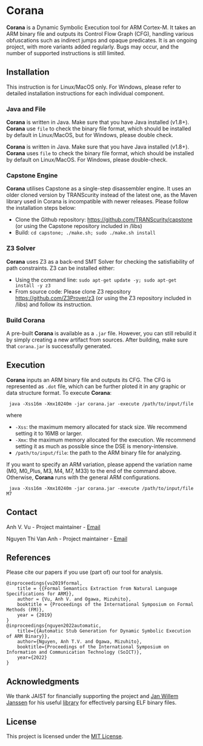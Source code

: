 # Corana

**Corana** is a Dynamic Symbolic Execution tool for ARM Cortex-M. It takes an ARM binary file and outputs its Control Flow Graph (CFG), handling various obfuscations such as indirect jumps and opaque predicates. It is an ongoing project, with more variants added regularly. Bugs may occur, and the number of supported instructions is still limited.

## Installation

This instruction is for Linux/MacOS only. For Windows, please refer to detailed installation instructions for each individual component.

### Java and File 
**Corana** is written in Java. Make sure that you have Java installed (v1.8+). **Corana** use `file` to check the binary file format, which should be installed by default in Linux/MacOS, but for Windows, please double check.

**Corana** is written in Java. Make sure that you have Java installed (v1.8+). **Corana** uses `file` to check the binary file format, which should be installed by default on Linux/MacOS. For Windows, please double-check.

### Capstone Engine

**Corana** utilises Capstone as a single-step disassembler engine. It uses an older cloned version by TRANScurity instead of the latest one, as the Maven library used in Corana is incompatible with newer releases. Please follow the installation steps below:

* Clone the Github repository: https://github.com/TRANScurity/capstone (or using the Capstone repository included in /libs)
* Build: `cd capstone; ./make.sh; sudo ./make.sh install`

### Z3 Solver
**Corana** uses Z3 as a back-end SMT Solver for checking the satisfiability of path constraints. Z3 can be installed either:
* Using the command line: `sudo apt-get update -y; sudo apt-get install -y z3`
* From source code: Please clone Z3 repository https://github.com/Z3Prover/z3 (or using the Z3 repository included in /libs) and follow its instruction.

### Build Corana
A pre-built **Corana** is available as a `.jar` file. However, you can still rebuild it by simply creating a new artifact from sources. After building, make sure that `corana.jar` is successfully generated.

## Execution 
**Corana** inputs an ARM binary file and outputs its CFG. The CFG is represented as `.dot` file, which can be further ploted it in any graphic or data structure format. To execute **Corana**:

     java -Xss16m -Xmx10240m -jar corana.jar -execute /path/to/input/file

where

 - `-Xss`: the maximum memory allocated for stack size. We recommend setting it to 16MB or larger.
 - `-Xmx`: the maximum memory allocated for the execution. We recommend setting it as much as possible since the DSE is menory-intensive.
 - `/path/to/input/file`: the path to the ARM binary file for analyzing.

If you want to specify an ARM variation, please append the variation name  (M0, M0_Plus, M3, M4, M7, M33) to the end of the command above. Otherwise, **Corana** runs with the general ARM configurations.

     java -Xss16m -Xmx10240m -jar corana.jar -execute /path/to/input/file M7

## Contact
Anh V. Vu - Project maintainer - [Email](mailto:anhvvcs@gmail.com)

Nguyen Thi Van Anh - Project maintainer - [Email](mailto:vananhnt97@gmail.com)

## References

Please cite our papers if you use (part of) our tool for analysis. 

    @inproceedings{vu2019formal,
        title = {{Formal Semantics Extraction from Natural Language Specifications for ARM}},
        author = {Vu, Anh V. and Ogawa, Mizuhito},
        booktitle = {Proceedings of the International Symposium on Formal Methods (FM)},
        year = {2019}
    }
    @inproceedings{nguyen2022automatic,
        title={{Automatic Stub Generation for Dynamic Symbolic Execution of ARM Binary}},
        author={Nguyen, Anh T.V. and Ogawa, Mizuhito},
        booktitle={Proceedings of the International Symposium on Information and Communication Technology (SoICT)},
        year={2022}
    }

## Acknowledgments

We thank JAIST for financially supporting the project and [Jan Willem Janssen](https://www.lxtreme.nl/) for his useful [library](https://github.com/jawi/java-binutils) for effectively parsing ELF binary files.

## License
This project is licensed under the [MIT License](http://www.opensource.org/licenses/mit-license.php).
